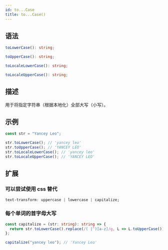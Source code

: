 ```yaml
---
id: to...Case
title: to...Case()
---
```


## 语法

```ts
toLowerCase(): string;

toUpperCase(): string;

toLocaleLowerCase(): string;

toLocaleUpperCase(): string;
```

## 描述

用于将指定字符串（根据本地化）全部大写（小写）。

## 示例

```js
const str = "Yancey Leo";

str.toLowerCase(); // 'yancey leo'
str.toUpperCase(); // 'YANCEY LEO'
str.toLocaleLowerCase(); // 'yancey leo'
str.toLocaleUpperCase(); // 'YANCEY LEO'
```

## 扩展

### 可以尝试使用 css 替代

```css
text-transform: uppercase | lowercase | capitalize;
```

### 每个单词的首字母大写

```ts
const capitalize = (str: string): string => {
  return str.toLowerCase().replace(/( |^)[a-z]/g, L => L.toUpperCase());
};

capitalize("yancey leo"); // 'Yancey Leo'
```
